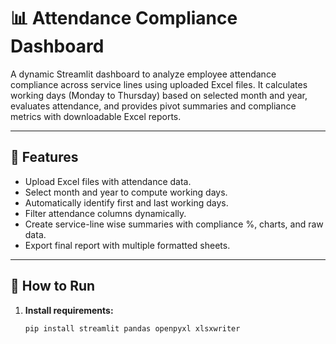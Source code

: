 # 📊 Attendance Compliance Dashboard

A dynamic Streamlit dashboard to analyze employee attendance compliance across service lines using uploaded Excel files. It calculates working days (Monday to Thursday) based on selected month and year, evaluates attendance, and provides pivot summaries and compliance metrics with downloadable Excel reports.

---

## 🔧 Features

- Upload Excel files with attendance data.
- Select month and year to compute working days.
- Automatically identify first and last working days.
- Filter attendance columns dynamically.
- Create service-line wise summaries with compliance %, charts, and raw data.
- Export final report with multiple formatted sheets.

---

## 🚀 How to Run

1. **Install requirements:**

   ```bash
   pip install streamlit pandas openpyxl xlsxwriter

